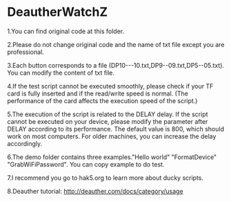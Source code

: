 # DeautherWatchZ

1.You can find original code at this folder. 

2.Please do not change original code and the name of txt file except you are professional. 

3.Each button corresponds to a file (DP10---10.txt,DP9--09.txt,DP5--05.txt). You can modify the content of  txt file. 

4.If the test script cannot be executed smoothly, please check if your TF card is fully inserted and if the read/write speed is normal. (The performance of the card affects the execution speed of the script.) 

5.The execution of the script is related to the DELAY delay. If the script cannot be executed on your device, please modify the parameter after DELAY according to its performance. The default value is 800, which should work on most computers. For older machines, you can increase the delay accordingly. 

6.The demo folder contains three examples."Hello world" "FormatDevice" "GrabWiFiPassword". You can copy example to do test. 

7.I recommend you go to hak5.org  to learn more about ducky scripts. 

8.Deauther tutorial: http://deauther.com/docs/category/usage 

